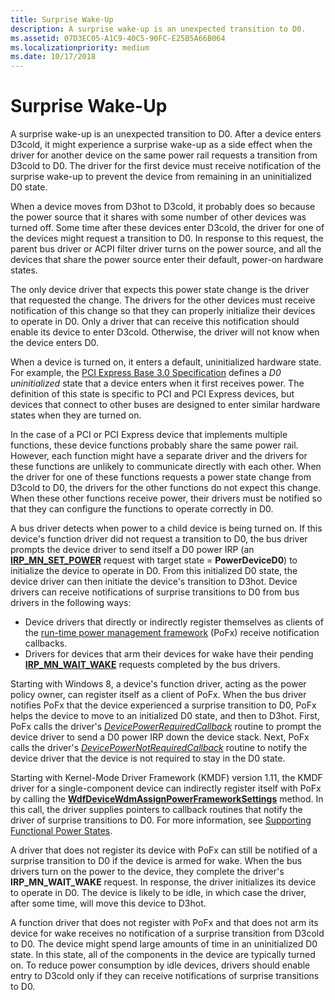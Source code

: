```yaml
---
title: Surprise Wake-Up
description: A surprise wake-up is an unexpected transition to D0.
ms.assetid: 07D3EC05-A1C9-40C5-90FC-E25B5A66B064
ms.localizationpriority: medium
ms.date: 10/17/2018
---
```


# Surprise Wake-Up


A surprise wake-up is an unexpected transition to D0. After a device enters D3cold, it might experience a surprise wake-up as a side effect when the driver for another device on the same power rail requests a transition from D3cold to D0. The driver for the first device must receive notification of the surprise wake-up to prevent the device from remaining in an uninitialized D0 state.

When a device moves from D3hot to D3cold, it probably does so because the power source that it shares with some number of other devices was turned off. Some time after these devices enter D3cold, the driver for one of the devices might request a transition to D0. In response to this request, the parent bus driver or ACPI filter driver turns on the power source, and all the devices that share the power source enter their default, power-on hardware states.

The only device driver that expects this power state change is the driver that requested the change. The drivers for the other devices must receive notification of this change so that they can properly initialize their devices to operate in D0. Only a driver that can receive this notification should enable its device to enter D3cold. Otherwise, the driver will not know when the device enters D0.

When a device is turned on, it enters a default, uninitialized hardware state. For example, the [PCI Express Base 3.0 Specification](http://www.pcisig.com/specifications/pciexpress/specifications/) defines a *D0 uninitialized* state that a device enters when it first receives power. The definition of this state is specific to PCI and PCI Express devices, but devices that connect to other buses are designed to enter similar hardware states when they are turned on.

In the case of a PCI or PCI Express device that implements multiple functions, these device functions probably share the same power rail. However, each function might have a separate driver and the drivers for these functions are unlikely to communicate directly with each other. When the driver for one of these functions requests a power state change from D3cold to D0, the drivers for the other functions do not expect this change. When these other functions receive power, their drivers must be notified so that they can configure the functions to operate correctly in D0.

A bus driver detects when power to a child device is being turned on. If this device's function driver did not request a transition to D0, the bus driver prompts the device driver to send itself a D0 power IRP (an [**IRP\_MN\_SET\_POWER**](https://msdn.microsoft.com/library/windows/hardware/ff551744) request with target state = **PowerDeviceD0**) to initialize the device to operate in D0. From this initialized D0 state, the device driver can then initiate the device's transition to D3hot. Device drivers can receive notifications of surprise transitions to D0 from bus drivers in the following ways:

-   Device drivers that directly or indirectly register themselves as clients of the [run-time power management framework](overview-of-the-power-management-framework.md) (PoFx) receive notification callbacks.
-   Drivers for devices that arm their devices for wake have their pending [**IRP\_MN\_WAIT\_WAKE**](https://msdn.microsoft.com/library/windows/hardware/ff551766) requests completed by the bus drivers.

Starting with Windows 8, a device's function driver, acting as the power policy owner, can register itself as a client of PoFx. When the bus driver notifies PoFx that the device experienced a surprise transition to D0, PoFx helps the device to move to an initialized D0 state, and then to D3hot. First, PoFx calls the driver's [*DevicePowerRequiredCallback*](https://msdn.microsoft.com/library/windows/hardware/hh450949) routine to prompt the device driver to send a D0 power IRP down the device stack. Next, PoFx calls the driver's [*DevicePowerNotRequiredCallback*](https://msdn.microsoft.com/library/windows/hardware/hh450946) routine to notify the device driver that the device is not required to stay in the D0 state.

Starting with Kernel-Mode Driver Framework (KMDF) version 1.11, the KMDF driver for a single-component device can indirectly register itself with PoFx by calling the [**WdfDeviceWdmAssignPowerFrameworkSettings**](https://msdn.microsoft.com/library/windows/hardware/hh451097) method. In this call, the driver supplies pointers to callback routines that notify the driver of surprise transitions to D0. For more information, see [Supporting Functional Power States](https://msdn.microsoft.com/library/windows/hardware/hh451017).

A driver that does not register its device with PoFx can still be notified of a surprise transition to D0 if the device is armed for wake. When the bus drivers turn on the power to the device, they complete the driver's **IRP\_MN\_WAIT\_WAKE** request. In response, the driver initializes its device to operate in D0. The device is likely to be idle, in which case the driver, after some time, will move this device to D3hot.

A function driver that does not register with PoFx and that does not arm its device for wake receives no notification of a surprise transition from D3cold to D0. The device might spend large amounts of time in an uninitialized D0 state. In this state, all of the components in the device are typically turned on. To reduce power consumption by idle devices, drivers should enable entry to D3cold only if they can receive notifications of surprise transitions to D0.

 

 




